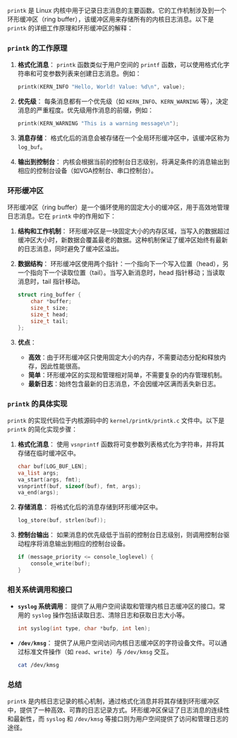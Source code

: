 `printk` 是 Linux 内核中用于记录日志消息的主要函数。它的工作机制涉及到一个环形缓冲区（ring buffer），该缓冲区用来存储所有的内核日志消息。以下是 `printk` 的详细工作原理和环形缓冲区的解释：

### `printk` 的工作原理

1. **格式化消息**：
   `printk` 函数类似于用户空间的 `printf` 函数，可以使用格式化字符串和可变参数列表来创建日志消息。例如：

   ```c
   printk(KERN_INFO "Hello, World! Value: %d\n", value);
   ```

2. **优先级**：
   每条消息都有一个优先级（如 `KERN_INFO`、`KERN_WARNING` 等），决定消息的严重程度。优先级用作消息的前缀，例如：

   ```c
   printk(KERN_WARNING "This is a warning message\n");
   ```

3. **消息存储**：
   格式化后的消息会被存储在一个全局环形缓冲区中，该缓冲区称为 `log_buf`。

4. **输出到控制台**：
   内核会根据当前的控制台日志级别，将满足条件的消息输出到相应的控制台设备（如VGA控制台、串口控制台）。

### 环形缓冲区

环形缓冲区（ring buffer）是一个循环使用的固定大小的缓冲区，用于高效地管理日志消息。它在 `printk` 中的作用如下：

1. **结构和工作机制**：
   环形缓冲区是一块固定大小的内存区域，当写入的数据超过缓冲区大小时，新数据会覆盖最老的数据。这种机制保证了缓冲区始终有最新的日志消息，同时避免了缓冲区溢出。

2. **数据结构**：
   环形缓冲区使用两个指针：一个指向下一个写入位置（head），另一个指向下一个读取位置（tail）。当写入新消息时，head 指针移动；当读取消息时，tail 指针移动。

   ```c
   struct ring_buffer {
       char *buffer;
       size_t size;
       size_t head;
       size_t tail;
   };
   ```

3. **优点**：
    - **高效**：由于环形缓冲区只使用固定大小的内存，不需要动态分配和释放内存，因此性能很高。
    - **简单**：环形缓冲区的实现和管理相对简单，不需要复杂的内存管理机制。
    - **最新日志**：始终包含最新的日志消息，不会因缓冲区满而丢失新日志。

### `printk` 的具体实现

`printk` 的实现代码位于内核源码中的 `kernel/printk/printk.c` 文件中。以下是 `printk` 的简化实现步骤：

1. **格式化消息**：
   使用 `vsnprintf` 函数将可变参数列表格式化为字符串，并将其存储在临时缓冲区中。

   ```c
   char buf[LOG_BUF_LEN];
   va_list args;
   va_start(args, fmt);
   vsnprintf(buf, sizeof(buf), fmt, args);
   va_end(args);
   ```

2. **存储消息**：
   将格式化后的消息存储到环形缓冲区中。

   ```c
   log_store(buf, strlen(buf));
   ```

3. **控制台输出**：
   如果消息的优先级低于当前的控制台日志级别，则调用控制台驱动程序将消息输出到相应的控制台设备。

   ```c
   if (message_priority <= console_loglevel) {
       console_write(buf);
   }
   ```

### 相关系统调用和接口

- **`syslog` 系统调用**：
  提供了从用户空间读取和管理内核日志缓冲区的接口。常用的 `syslog` 操作包括读取日志、清除日志和获取日志大小等。

  ```c
  int syslog(int type, char *bufp, int len);
  ```

- **`/dev/kmsg`**：
  提供了从用户空间访问内核日志缓冲区的字符设备文件。可以通过标准文件操作（如 `read`、`write`）与 `/dev/kmsg` 交互。

  ```bash
  cat /dev/kmsg
  ```

### 总结

`printk` 是内核日志记录的核心机制，通过格式化消息并将其存储到环形缓冲区中，提供了一种高效、可靠的日志记录方式。环形缓冲区保证了日志消息的连续性和最新性，而 `syslog` 和 `/dev/kmsg` 等接口则为用户空间提供了访问和管理日志的途径。